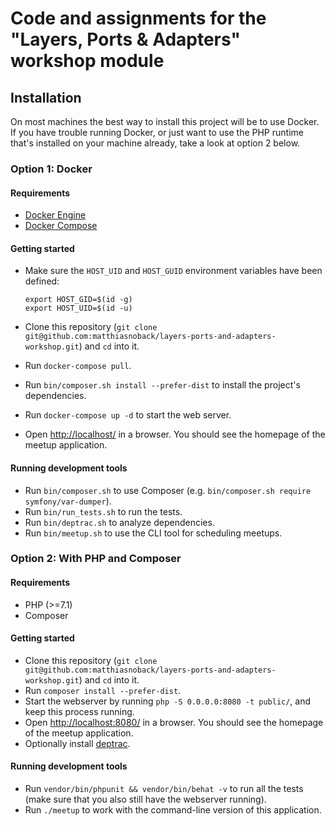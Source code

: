 # Code and assignments for the "Layers, Ports & Adapters" workshop module

## Installation

On most machines the best way to install this project will be to use Docker. If you have trouble running Docker, or just want to use the PHP runtime that's installed on your machine already, take a look at option 2 below. 

### Option 1: Docker 

#### Requirements

- [Docker Engine](https://docs.docker.com/engine/installation/)
- [Docker Compose](https://docs.docker.com/compose/install/)

#### Getting started

- Make sure the `HOST_UID` and `HOST_GUID` environment variables have been defined:

    ```
    export HOST_GID=$(id -g)
    export HOST_UID=$(id -u)
    ```

- Clone this repository (`git clone git@github.com:matthiasnoback/layers-ports-and-adapters-workshop.git`) and `cd` into it.
- Run `docker-compose pull`.
- Run `bin/composer.sh install --prefer-dist` to install the project's dependencies.
- Run `docker-compose up -d` to start the web server.
- Open <http://localhost/> in a browser. You should see the homepage of the meetup application.

#### Running development tools

- Run `bin/composer.sh` to use Composer (e.g. `bin/composer.sh require symfony/var-dumper`).
- Run `bin/run_tests.sh` to run the tests.
- Run `bin/deptrac.sh` to analyze dependencies.
- Run `bin/meetup.sh` to use the CLI tool for scheduling meetups.

### Option 2: With PHP and Composer

#### Requirements

- PHP (>=7.1)
- Composer

#### Getting started

- Clone this repository (`git clone git@github.com:matthiasnoback/layers-ports-and-adapters-workshop.git`) and `cd` into it.
- Run `composer install --prefer-dist`.
- Start the webserver by running `php -S 0.0.0.0:8080 -t public/`, and keep this process running.
- Open <http://localhost:8080/> in a browser. You should see the homepage of the meetup application.
- Optionally install [deptrac](https://github.com/sensiolabs-de/deptrac).

#### Running development tools

- Run `vendor/bin/phpunit && vendor/bin/behat -v` to run all the tests (make sure that you also still have the webserver running). 
- Run `./meetup` to work with the command-line version of this application.
